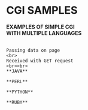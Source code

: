 <h1>CGI SAMPLES</h1>

**EXAMPLES OF SIMPLE CGI**
<br>
**WITH MULTIPLE LANGUAGES**
<br><br>
    
    Passing data on page
    <br>
    Received with GET request
    <br><br>
    **JAVA**
    
    **PERL**
    
    **PYTHON**
    
    **RUBY**
